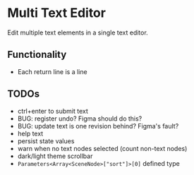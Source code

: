 # Multi Text Editor
Edit multiple text elements in a single text editor.

## Functionality
- Each return line is a line

## TODOs
- ctrl+enter to submit text
- BUG: register undo? Figma should do this?
- BUG: update text is one revision behind? Figma's fault?
- help text
- persist state values
- warn when no text nodes selected (count non-text nodes)
- dark/light theme scrollbar
- `Parameters<Array<SceneNode>["sort"]>[0]` defined type